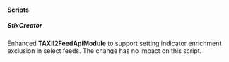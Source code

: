 
#### Scripts

##### StixCreator

Enhanced **TAXII2FeedApiModule** to support setting indicator enrichment exclusion in select feeds. The change has no impact on this script.
